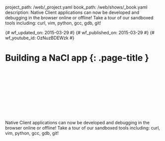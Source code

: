 project_path: /web/_project.yaml
book_path: /web/shows/_book.yaml
description: Native Client applications can now be developed and debugging in the browser online or offline! Take a tour of our sandboxed tools including: curl, vim, python, gcc, gdb, git!

{# wf_updated_on: 2015-03-29 #}
{# wf_published_on: 2015-03-29 #}
{# wf_youtube_id: OzNuzBDEWzk #}

# Building a NaCl app {: .page-title }


<div class="video-wrapper">
  <iframe class="devsite-embedded-youtube-video" data-video-id="OzNuzBDEWzk"
          data-autohide="1" data-showinfo="0" frameborder="0" allowfullscreen>
  </iframe>
</div>


Native Client applications can now be developed and debugging in the browser online or offline! Take a tour of our sandboxed tools including: curl, vim, python, gcc, gdb, git!

